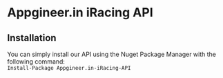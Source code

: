 # Appgineer.in iRacing API

## Installation
You can simply install our API using the Nuget Package Manager with the following command:  
`Install-Package Appgineer.in-iRacing-API`
